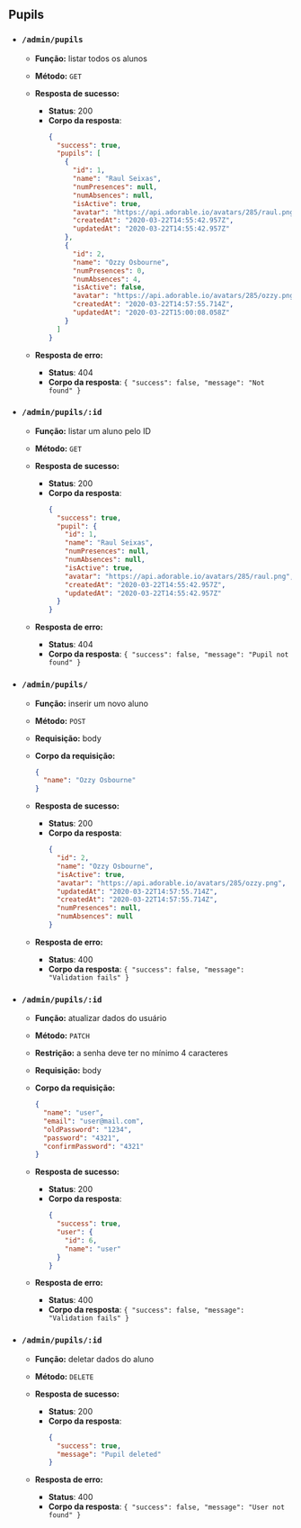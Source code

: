## Pupils

- ### `/admin/pupils`

  - **Função:** listar todos os alunos
  - **Método:** `GET`

  - **Resposta de sucesso:**

    - **Status**: 200
    - **Corpo da resposta**:
      ```json
      {
        "success": true,
        "pupils": [
          {
            "id": 1,
            "name": "Raul Seixas",
            "numPresences": null,
            "numAbsences": null,
            "isActive": true,
            "avatar": "https://api.adorable.io/avatars/285/raul.png",
            "createdAt": "2020-03-22T14:55:42.957Z",
            "updatedAt": "2020-03-22T14:55:42.957Z"
          },
          {
            "id": 2,
            "name": "Ozzy Osbourne",
            "numPresences": 0,
            "numAbsences": 4,
            "isActive": false,
            "avatar": "https://api.adorable.io/avatars/285/ozzy.png",
            "createdAt": "2020-03-22T14:57:55.714Z",
            "updatedAt": "2020-03-22T15:00:08.058Z"
          }
        ]
      }
      ```

  - **Resposta de erro:**

    - **Status**: 404
    - **Corpo da resposta**: `{ "success": false, "message": "Not found" }`

- ### `/admin/pupils/:id`

  - **Função:** listar um aluno pelo ID
  - **Método:** `GET`

  - **Resposta de sucesso:**

    - **Status**: 200
    - **Corpo da resposta**:
      ```json
      {
        "success": true,
        "pupil": {
          "id": 1,
          "name": "Raul Seixas",
          "numPresences": null,
          "numAbsences": null,
          "isActive": true,
          "avatar": "https://api.adorable.io/avatars/285/raul.png",
          "createdAt": "2020-03-22T14:55:42.957Z",
          "updatedAt": "2020-03-22T14:55:42.957Z"
        }
      }
      ```

  - **Resposta de erro:**

    - **Status**: 404
    - **Corpo da resposta**: `{ "success": false, "message": "Pupil not found" }`

- ### `/admin/pupils/`

  - **Função:** inserir um novo aluno
  - **Método:** `POST`
  - **Requisição:** body
  - **Corpo da requisição:**

    ```json
    {
      "name": "Ozzy Osbourne"
    }
    ```

  - **Resposta de sucesso:**

    - **Status**: 200
    - **Corpo da resposta**:
      ```json
      {
        "id": 2,
        "name": "Ozzy Osbourne",
        "isActive": true,
        "avatar": "https://api.adorable.io/avatars/285/ozzy.png",
        "updatedAt": "2020-03-22T14:57:55.714Z",
        "createdAt": "2020-03-22T14:57:55.714Z",
        "numPresences": null,
        "numAbsences": null
      }
      ```

  - **Resposta de erro:**

    - **Status**: 400
    - **Corpo da resposta**: `{ "success": false, "message": "Validation fails" }`

- ### `/admin/pupils/:id`

  - **Função:** atualizar dados do usuário
  - **Método:** `PATCH`
  - **Restrição:** a senha deve ter no mínimo 4 caracteres
  - **Requisição:** body
  - **Corpo da requisição:**

    ```json
    {
      "name": "user",
      "email": "user@mail.com",
      "oldPassword": "1234",
      "password": "4321",
      "confirmPassword": "4321"
    }
    ```

  - **Resposta de sucesso:**

    - **Status**: 200
    - **Corpo da resposta**:
      ```json
      {
        "success": true,
        "user": {
          "id": 6,
          "name": "user"
        }
      }
      ```

  - **Resposta de erro:**

    - **Status**: 400
    - **Corpo da resposta**: `{ "success": false, "message": "Validation fails" }`

- ### `/admin/pupils/:id`

  - **Função:** deletar dados do aluno
  - **Método:** `DELETE`

  - **Resposta de sucesso:**

    - **Status**: 200
    - **Corpo da resposta**:
      ```json
      {
        "success": true,
        "message": "Pupil deleted"
      }
      ```

  - **Resposta de erro:**

    - **Status**: 400
    - **Corpo da resposta**: `{ "success": false, "message": "User not found" }`
